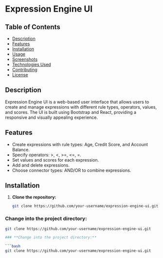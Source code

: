 # Expression Engine UI


## Table of Contents

- [Description](#description)
- [Features](#features)
- [Installation](#installation)
- [Usage](#usage)
- [Screenshots](#screenshots)
- [Technologies Used](#technologies-used)
- [Contributing](#contributing)
- [License](#license)

## Description

Expression Engine UI is a web-based user interface that allows users to create and manage expressions with different rule types, operators, values, and scores. The UI is built using Bootstrap and React, providing a responsive and visually appealing experience.

## Features

- Create expressions with rule types: Age, Credit Score, and Account Balance.
- Specify operators: >, <, >=, <=, =.
- Set values and scores for each expression.
- Add and delete expressions.
- Choose connector types: AND/OR to combine expressions.

## Installation

1. **Clone the repository:**

   ```bash
   git clone https://github.com/your-username/expression-engine-ui.git

### **Change into the project directory:**

   ```bash
   git clone https://github.com/your-username/expression-engine-ui.git

### **Change into the project directory:**

   ```bash
   git clone https://github.com/your-username/expression-engine-ui.git
